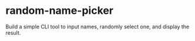 # random-name-picker
Build a simple CLI tool to input names, randomly select one, and display the result.
